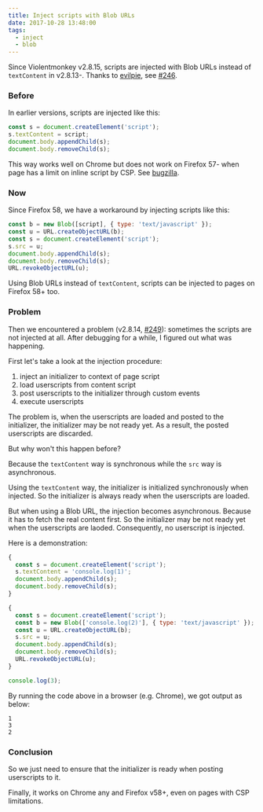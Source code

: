 ```yaml
---
title: Inject scripts with Blob URLs
date: 2017-10-28 13:48:00
tags:
  - inject
  - blob
---
```


Since Violentmonkey v2.8.15, scripts are injected with Blob URLs instead of `textContent` in v2.8.13-. Thanks to [evilpie](https://github.com/evilpie), see [#246](https://github.com/violentmonkey/violentmonkey/pull/246).

### Before

In earlier versions, scripts are injected like this:

```javascript
const s = document.createElement('script');
s.textContent = script;
document.body.appendChild(s);
document.body.removeChild(s);
```

This way works well on Chrome but does not work on Firefox 57- when page has a limit on inline script by CSP. See [bugzilla](https://bugzilla.mozilla.org/show_bug.cgi?id=1267027).

### Now

Since Firefox 58, we have a workaround by injecting scripts like this:

```javascript
const b = new Blob([script], { type: 'text/javascript' });
const u = URL.createObjectURL(b);
const s = document.createElement('script');
s.src = u;
document.body.appendChild(s);
document.body.removeChild(s);
URL.revokeObjectURL(u);
```

Using Blob URLs instead of `textContent`, scripts can be injected to pages on Firefox 58+ too.

### Problem

Then we encountered a problem (v2.8.14, [#249](https://github.com/violentmonkey/violentmonkey/issues/249)): sometimes the scripts are not injected at all. After debugging for a while, I figured out what was happening.

First let's take a look at the injection procedure:
1. inject an initializer to context of page script
1. load userscripts from content script
1. post userscripts to the initializer through custom events
1. execute userscripts

The problem is, when the userscripts are loaded and posted to the initializer, the initializer may be not ready yet. As a result, the posted userscripts are discarded.

But why won't this happen before?

Because the `textContent` way is synchronous while the `src` way is asynchronous.

Using the `textContent` way, the initializer is initialized synchronously when injected. So the initializer is always ready when the userscripts are loaded.

But when using a Blob URL, the injection becomes asynchronous. Because it has to fetch the real content first. So the initializer may be not ready yet when the userscripts are laoded. Consequently, no userscript is injected.

Here is a demonstration:

```javascript
{
  const s = document.createElement('script');
  s.textContent = 'console.log(1)';
  document.body.appendChild(s);
  document.body.removeChild(s);
}

{
  const s = document.createElement('script');
  const b = new Blob(['console.log(2)'], { type: 'text/javascript' });
  const u = URL.createObjectURL(b);
  s.src = u;
  document.body.appendChild(s);
  document.body.removeChild(s);
  URL.revokeObjectURL(u);
}

console.log(3);
```

By running the code above in a browser (e.g. Chrome), we got output as below:

```
1
3
2
```

### Conclusion

So we just need to ensure that the initializer is ready when posting userscripts to it.

Finally, it works on Chrome any and Firefox v58+, even on pages with CSP limitations.
